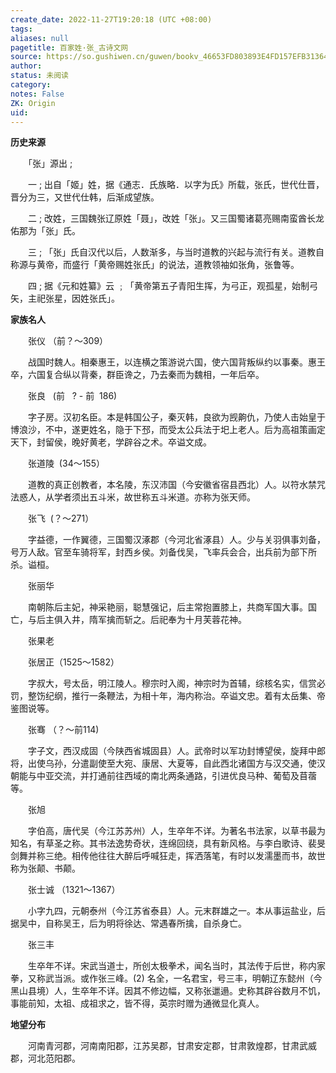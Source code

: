 ```yaml
---
create_date: 2022-11-27T19:20:18 (UTC +08:00)
tags: 
aliases: null
pagetitle: 百家姓·张_古诗文网
source: https://so.gushiwen.cn/guwen/bookv_46653FD803893E4FD157EFB31364B189.aspx
author: 
status: 未阅读
category: 
notes: False
ZK: Origin
uid: 
---
```


**历史来源**

　　「张」源出 ;

　　一 ; 出自「姬」姓，据《通志．氏族略．以字为氏》所载，张氏，世代仕晋，晋分为三，又世代仕韩，后渐成望族。

　　二 ; 改姓，三国魏张辽原姓「聂」，改姓「张」。又三国蜀诸葛亮赐南蛮酋长龙佑那为「张」氏。

　　三 ; 「张」氏自汉代以后，人数渐多，与当时道教的兴起与流行有关。道教自称源与黄帝，而盛行「黄帝赐姓张氏」的说法，道教领袖如张角，张鲁等。

　　四 ; 据《元和姓纂》云 ﹔「黄帝第五子青阳生挥，为弓正，观孤星，始制弓矢，主祀张星，因姓张氏」。

**家族名人**

　　张仪 （前？～309）

　　战国时魏人。相秦惠王，以连横之策游说六国，使六国背叛纵约以事秦。惠王卒，六国复合纵以背秦，群臣谗之，乃去秦而为魏相，一年后卒。

　　张良   (前   ? - 前  186)

　　字子房。汉初名臣。本是韩国公子，秦灭韩，良欲为觊齁仇，乃使人击始皇于博浪沙，不中，遂更姓名，隐于下邳，而受太公兵法于圯上老人。后为高祖策画定天下，封留侯，晚好黄老，学辟谷之术。卒谥文成。

　　张道陵  (34～155）

　　道教的真正创教者，本名陵，东汉沛国（今安徽省宿县西北）人。以符水禁咒法惑人，从学者须出五斗米，故世称五斗米道。亦称为张天师。

　　张飞  (？～271）

　　字益德，一作翼德，三国蜀汉涿郡（今河北省涿县）人。少与关羽俱事刘备，号万人敌。官至车骑将军，封西乡侯。刘备伐吴，飞率兵会合，出兵前为部下所杀。谥桓。

　　张丽华

　　南朝陈后主妃，神采艳丽，聪慧强记，后主常抱置膝上，共商军国大事。国亡，与后主俱入井，隋军擒而斩之。后祀奉为十月芙蓉花神。

　　张果老

　　张居正（1525～1582）

　　字叔大，号太岳，明江陵人。穆宗时入阁，神宗时为首辅，综核名实，信赏必罚，整饬纪纲，推行一条鞭法，为相十年，海内称治。卒谥文忠。着有太岳集、帝鉴图说等。

　　张骞 （？～前114)

　　字子文，西汉成固（今陕西省城固县）人。武帝时以军功封博望侯，旋拜中郎将，出使乌孙，分遣副使至大宛、康居、大夏等，自此西北诸国方与汉交通，使汉朝能与中亚交流，并打通前往西域的南北两条通路，引进优良马种、葡萄及苜蓿等。

　　张旭

　　字伯高，唐代吴（今江苏苏州）人，生卒年不详。为著名书法家，以草书最为知名，有草圣之称。其书法逸势奇状，连绵回绕，具有新风格。与李白歌诗、裴旻剑舞并称三绝。相传他往往大醉后呼喊狂走，挥洒落笔，有时以发濡墨而书，故世称为张颠、书颠。

　　张士诚 （1321～1367）

　　小字九四，元朝泰州（今江苏省泰县）人。元末群雄之一。本从事运盐业，后据吴中，自称吴王，后为明将徐达、常遇春所擒，自杀身亡。

　　张三丰

　　生卒年不详。宋武当道士，所创太极拳术，闻名当时，其法传于后世，称内家拳，又称武当派。或作张三峰。(2) 名全，一名君宝，号三丰，明朝辽东懿州（今黑山县境）人，生卒年不详。因其不修边幅，又称张邋遢。史称其辟谷数月不饥，事能前知，太祖、成祖求之，皆不得，英宗时赠为通微显化真人。

**地望分布**

　　河南青河郡，河南南阳郡，江苏吴郡，甘肃安定郡，甘肃敦煌郡，甘肃武威郡，河北范阳郡。
